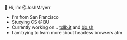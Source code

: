 🦕 Hi, I’m @JoshMayerr 

- I'm from San Francisco
- Studying CS @ BU
- Currently working on... [tollb.it](https://tollb.it) and [bix.sh](https://bix.sh)
- I am trying to learn more about headless browsers atm

<!---
JoshMayerr/JoshMayerr is a ✨ special ✨ repository because its `README.md` (this file) appears on your GitHub profile.
You can click the Preview link to take a look at your changes.
--->
